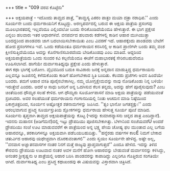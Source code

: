 +++
title = "009 ವರವ ಕೊಟ್ಟೆನು"

+++
ಅಕ್ಷಯಪಾತ್ರೆ - ಇದೊಂದು ತಾಮ್ರದ ಪಾತ್ರೆ, ''ತಾಮ್ರಸ್ಯ ಪಿಠರಂ ಪಾತ್ರಂ ಮಯಾ ದತ್ರಾ ನರಾಧಿಪ.'' ಎಂದು ಸೂರ್ಯನೇ ಬಂದು ಧರ್ಮರಾಯನಿಗೆ ಕೊಟ್ಟದ್ದು. ಅರಣ್ಯಪರ್ವದಲ್ಲಿ ಬರುವ ಈ ಅಕ್ಷಯ ಪಾತ್ರೆಯ ಪ್ರಸಂಗವು ಮೂಲಭಾರತದಲ್ಲಿ ಇಲ್ಲವೆಂದೂ ಎಲ್ಲಿಂದಲೋ ಬಂದು ಸೇರಿಕೊಂಡಿದೆಯೆಂದೂ ಹೇಳುತ್ತಾರೆ. ಈ ಭಾಗ ಪ್ರಕ್ಷೇಪ ಎನ್ನಲು ಹಲವಾರು ಇತರ ಆಧಾರಗಳಿವೆ. ವನಪರ್ವದ ಹಲವಾರು ಕಡೆಗಳಲ್ಲಿ ಕಾಡಿನ ಆಹಾರ ಮುಗಿಯುತ್ತಾ ಬಂದದ್ದರಿಂದ ಪಾಂಡವರು ಜಾಗ ಬದಲಾಯಿಸಬೇಕಾಯಿತು ಎಂಬ ವಿವರಣೆ ಇದೆ. ಆಹಾರಕ್ಕೆಂದು ಪಾಂಡವರು ಬೇಟೆಗೆ ಹೋದ ಪ್ರಸಂಗಗಳೂ ಇವೆ. ಒಂದು ಕಡೆಯಂತೂ ಧರ್ಮರಾಯನ ಕನಸಿನಲ್ಲಿ ಆ ಕಾಡಿನ ಪ್ರಾಣಿಗಳೇ ಬಂದು ತಮ್ಮ ವಂಶ ಕ್ಷೀಣಿಸುತ್ತಿದೆಯೆಂದೂ ಅದನ್ನು ಕೊನೆಗಾಣಿಸಬಾರದೆಂದು ಬೇಡಿಕೊಂಡವು ಎಂಬ ಮಾತಿದೆ. ಆದ್ದರಿಂದ ಅಕ್ಷಯಪಾತ್ರೆಯದು ಒಂದು ಸುಂದರ ಕವಿ ಕಲ್ಪನೆಯೆಂದೂ ಈಚೆಗೆ ಮಹಾಭಾರತಕ್ಕೆ ಸೇರಿರಬಹುದೆಂದೂ ಊಹಿಸಲಾಗಿದೆ. ಹಾಗೆಯೇ ದುರ್ವಾಸಾತಿಥ್ಯವೂ ಪ್ರಕ್ಷೇಪ ಎಂದು ಹೇಳುತ್ತಾರೆ.  
ಈಗ ಕಥಾ ಭಾಗಕ್ಕೆ ಬರೋಣ. ವೈಭವದಿಂದ ಬದುಕಿ ಸಾವಿರಾರು ಜನಕ್ಕೆ ಅನ್ನದಾನ ಮಾಡುತ್ತಿದ್ದ ಧರ್ಮರಾಯನು ಎಲ್ಲವನ್ನೂ ಜೂಜಿನಲ್ಲಿ ಕಳೆದುಕೊಂಡು ಕಾಡಿಗೆ ಹೋಗಬೇಕಾದ ಸ್ಥಿತಿ ಬಂದಿತು. ಕೆಲವರು ಪ್ರಜೆಗಳು ಅವನ ಹಿಂದೆಯೇ ಬಂದರು. ತಮಗೆ ಆಹಾರ ವಸತಿ ಪೂರೈಸಬೇಕಾಗಿಲ್ಲ. ನಮ್ಮ ಯೋಗ್ಷಕ್ಷೇಮವನ್ನು ನಾವು ನೋಡಿಕೊಂಡು ನಿನ್ನ ಬಳಿಯೇ ಇರುತ್ತೇವೆ ಎಂದರು. ಆದರೆ ಆ ಸಾಧು ಜನರಿಗೆ ಅನ್ನ ಒದಗಿಸುವ ಕೆಲಸ ತನ್ನದು, ಅದನ್ನು ಹೇಗೆ ಪೂರೈಸುವುದು? ಎಂಬ ಚಿಂತೆಯಿಂದ ಧೌಮ್ಯರ ಸಲಹೆ ಕೇಳಿದ. ಆಗ ಧೌಮ್ಯರು ಸೂರ್ಯೋಪಾಸನೆ ಮಾಡಿ ಅಕ್ಷಯ ಪಾತ್ರೆಯನ್ನು ಪಡೆಯುವಂತೆ ಸ್ರಚಿಸಿದರು. ಅವರ ಸಲಹೆಯಂತೆ ಧರ್ಮರಾಯನು ಗಂಗಾನದಿಯಲ್ಲಿ ನಿಂತು ಆಚಮನ ಮಾಡಿ ನಿಷ್ಠೆಯಿಂದ ಏಕಾಗ್ರಚಿತ್ರದಿಂದ, ಸೂರ್ಯನ ಅಷ್ಟೋತ್ತರ ಶತನಾಮಗಳನ್ನು ಜಪಿಸಿದ. ''ತ್ವಂ ಭಾನೋ ಜಗತಶ್ಚಕ್ಷುಃ'' ಎಂದು ಆರಂಭವಾಗುವ ಪ್ರಸಿದ್ಧ ಸೂರ್ಯಸ್ತುತಿಯ ಶ್ಲೋಕಗಳನ್ನು ಧರ್ಮರಾಯ ಹೇಳುತ್ತ ಸೂರ್ಯ ಪೂಜೆ ಮಾಡಿದ. ಸೂರ್ಯನು ತೃಪ್ತನಾಗಿ ತಾಮ್ರದ ಅಕ್ಷಯಪಾತ್ರೆಯನ್ನು ಕೊಟ್ಟ (ಇದನ್ನು ಕುಮಾರವ್ಯಾಸನು ಚಿನ್ನದ ಪಾತ್ರ ಎಂದಿದ್ದಾನೆ). ಇದನನು ಮಹಾನಸ (ಅಡಿಗೆಮನೆ)ದಲ್ಲಿ ಇಟ್ಟು ದ್ರೌಪದಿಯು ಪೂಜಿಸಬೇಕಾಗಿತ್ತು. ಬೆಳಗಿನಿಂದ ಸಂಜೆಯವರೆU ಅಂದರೆ ದ್ರೌಪದಿಯು ಸಂಜೆ ಊಟ ಮಾಡುವವರೆಗೆ ಈ ಪಾತ್ರೆಯಿಂದ ಅನ್ನ ಭಕ್ಷ್ಯ ಪೇಯ ಚೋಷ್ಯ ಫಲ ಮುಂತಾದ ಎಲ್ಲ ಬಗೆಯ ಆಹಾರವನ್ನೂ, ತರಕಾರಿಗಳನ್ನೂ ಅಕ್ಷಯವಾಗಿ ಪಡೆಬಯಬಹುದಿತ್ತು. ''ಹನ್ನೆರಡು ವರ್ಷಗಳ ಕಾಲÉ ನಿಮಗೆ ಬೇಕಾದ ಚತುರ್ವಿದ ಆಹಾರವು ಯಥೇಚ್ಛವಾಗಿ ದೊರಕುವಂತಾಗಲಿ'' ಎಂದು ಸ್ವಯಂ ಸೂರ್ಯನೇ ಹೇಳಿದ್ದ. ಅಷ್ಟೇ ಅಲ್ಲ, ''ವನವಾಸ ಅಜ್ಞಾತನವಾಸಗಳ ನಂತರ ನಿನಗೆ ಮತ್ತೆ ರಾಜ್ಯವು ಪ್ರಾಪ್ತವಾಗುತ್ತದೆ'' ಎಂದೂ ಹೇಳಿದ. ಇದನ್ನು ತಿಳಿದ ಕೌರವನು ದ್ರೌಪದಿಯ ಊಟವಾದ ನಂತರ ಅವಳ ಮನೆಗೆ ಹೋಗಿ ಆಹಾರವನ್ನು ಬೇಡುವಂತೆ ದುರ್ವಾಸನನ್ನು ಕಳಿಸಿದ್ದು, ಅನಂತರ ಶ್ರೀಕೃಷ್ಣನು ಆ ಪಾತ್ರೆಯಲ್ಲಿ ಆಹಾರ ಬರಿಸಿ ಪಾಂಡವರನ್ನು ಕಾಪಾಡಿದ್ದು ಎಲ್ಲರಿಗೂ ಗೊತ್ತಿರುವ ಸಂಗತಿಯೇ ಆಗಿದೆ. ದುರ್ವಾಸಾತಿಥ್ಯ ಎಂಬ ಪ್ರಸಿದ್ಧ ಕಥಾಖಂಡವು ಈ ವಿಷಯವನ್ನು ವಿಸ್ತಾರವಾಗಿ ಚಿತ್ರಿಸಿದೆ.